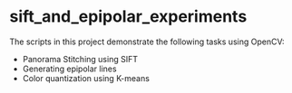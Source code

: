 # sift_and_epipolar_experiments
The scripts in this project demonstrate the following tasks using OpenCV:
- Panorama Stitching using SIFT
- Generating epipolar lines
- Color quantization using K-means

